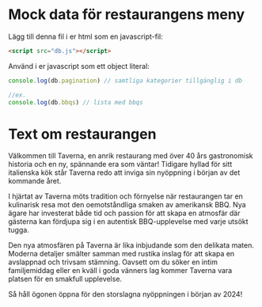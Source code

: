 # Mock data för restaurangens meny

Lägg till denna fil i er html som en javascript-fil:

```html
<script src="db.js"></script>
```

Använd i er javascript som ett object literal:

```js
console.log(db.pagination) // samtliga kategorier tillgänglig i db

//ex.
console.log(db.bbqs) // lista med bbqs
```

# Text om restaurangen

Välkommen till Taverna, en anrik restaurang med över 40 års gastronomisk historia och en ny, spännande era som väntar! Tidigare hyllad för sitt italienska kök står Taverna redo att inviga sin nyöppning i början av det kommande året.

I hjärtat av Taverna möts tradition och förnyelse när restaurangen tar en kulinarisk resa mot den oemotståndliga smaken av amerikansk BBQ. Nya ägare har investerat både tid och passion för att skapa en atmosfär där gästerna kan fördjupa sig i en autentisk BBQ-upplevelse med varje utsökt tugga.

Den nya atmosfären på Taverna är lika inbjudande som den delikata maten. Moderna detaljer smälter samman med rustika inslag för att skapa en avslappnad och trivsam stämning. Oavsett om du söker en intim familjemiddag eller en kväll i goda vänners lag kommer Taverna vara platsen för en smakfull upplevelse.

Så håll ögonen öppna för den storslagna nyöppningen i början av 2024!
